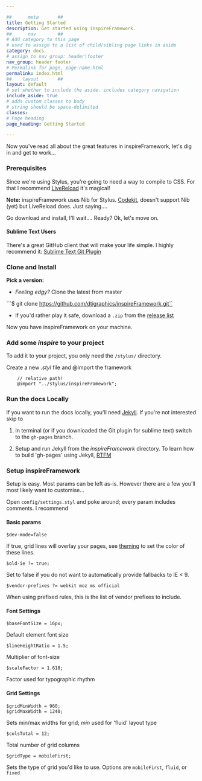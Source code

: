 ```yaml
---

##      meta       ##
title: Getting Started
description: Get started using inspireFramework. 
##      nav        ##
# Add category to this page
# used to assign to a list of child/sibling page links in aside
category: docs
# assign to nav group: header|footer
nav_group: header footer
# Permalink for page, page-name.html
permalink: index.html
##    layout       ##
layout: default
# set whether to include the aside. includes category navigation
include_aside: true
# adds custom classes to body
# string should be space-delimited
classes:
# Page heading
page_heading: Getting Started

---
```


Now you've read all about the great features in inspireFramework, let's dig in and get to work...

### Prerequisites
Since we're using Stylus, you're going to need a way to compile to CSS. For that I recommend 
[LiveReload](http://livereload.com/) it's magical! 

**Note:** inspireFramework uses Nib for Stylus. [Codekit](http://incident57.com/codekit/), doesn't support Nib (yet) but LiveReload does. Just saying....

Go download and install, I'll wait.... Ready? Ok, let's move on.

#### Sublime Text Users
There's a great GitHub client that will make your life simple. I highly recommend it: [Sublime Text Git Plugin](https://github.com/kemayo/sublime-text-git/wiki)


### Clone and Install
**Pick a version:**
- *Feeling edgy?* Clone the latest from master
        
```$ git clone https://github.com/dtigraphics/inspireFramework.git``

- If you'd rather play it safe, download a ```.zip``` from the [release list](https://github.com/dtigraphics/inspireFramework/releases)

Now you have inspireFramework on your machine. 

### Add some _inspire_ to your project
To add it to your project, you only need the ```/stylus/``` directory. 

Create a new _.styl_ file and @import the framework

        // relative path!
        @import "../stylus/inspireFramework";


### Run the docs Locally
If you want to run the docs locally, you'll need [Jekyll](http://jekyllrb.com/). If you're not interested skip to 
<!-- [](setting up the framework) -->

1. In terminal (or if you downloaded the Git plugin for sublime text) switch to the ```gh-pages``` branch.

2. Setup and run Jekyll from the _inspireFramework_ directory. To learn how to build 'gh-pages' using Jekyll, [RTFM](http://jekyllrb.com/docs/github-pages/) 

### Setup inspireFramework
Setup is easy. Most params can be left as-is. However there are a few you'll most likely want to customise...

Open ```config/settings.styl``` and poke around; every param includes comments. I recommend 

#### Basic params

    $dev-mode=false

If true, grid lines will overlay your pages, see [theming](theming.html) to set the color of these lines.

    $old-ie ?= true;

Set to false if you do not want to automatically provide fallbacks to IE < 9.

    $vendor-prefixes ?= webkit moz ms official

When using prefixed rules, this is the list of vendor prefixes to include.

#### Font Settings

    $baseFontSize = 16px;
Default element font size

    $lineHeightRatio = 1.5;
Multiplier of font-size

    $scaleFactor = 1.618;
Factor used for typographic rhythm


#### Grid Settings

    $gridMinWidth = 960;
    $gridMaxWidth = 1240;
Sets min/max widths for grid; _min_ used for 'fluid' layout type

    $colsTotal = 12;
Total number of grid columns

    $gridType = mobileFirst;
Sets the type of grid you'd like to use. Options are ```mobileFirst```, ```fluid```, or ```fixed```
